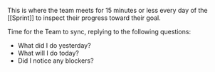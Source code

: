 This is where the team meets for 15 minutes or less every day of the [[Sprint]] to inspect their progress toward their goal.

Time for the Team to sync, replying to the following questions:
- What did I do yesterday?
- What will I do today?
- Did I notice any blockers?